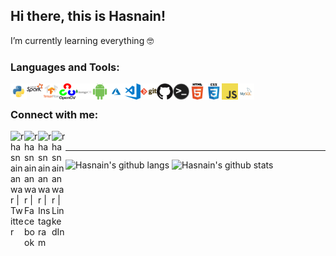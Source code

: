 ## Hi there, this is Hasnain!
I’m currently learning everything 🤓

### Languages and Tools:

<img align="left" alt="Python" title="Python" width="26px" src="https://raw.githubusercontent.com/github/explore/80688e429a7d4ef2fca1e82350fe8e3517d3494d/topics/python/python.png" />
<img align="left" alt="Spark" title="Spark" width="26px" src="https://raw.githubusercontent.com/awesome-spark/awesome-spark/master/spark-logo-trademark.svg" />
<img align="left" alt="Tensorflow" title="Tensorflow" width="26px" src="https://raw.githubusercontent.com/github/explore/80688e429a7d4ef2fca1e82350fe8e3517d3494d/topics/tensorflow/tensorflow.png" />
<img align="left" alt="OpenCV" title="OpenCV" width="26px" src="https://raw.githubusercontent.com/github/explore/80688e429a7d4ef2fca1e82350fe8e3517d3494d/topics/opencv/opencv.png" />
<img align="left" alt="MongoDB" title="MongoDB" width="26px" src="https://raw.githubusercontent.com/github/explore/80688e429a7d4ef2fca1e82350fe8e3517d3494d/topics/mongodb/mongodb.png" />
<img align="left" alt="Android" title="Android" width="26px" src="https://raw.githubusercontent.com/github/explore/80688e429a7d4ef2fca1e82350fe8e3517d3494d/topics/android/android.png" />
<img align="left" alt="Azure" title="Azure" width="26px" src="https://raw.githubusercontent.com/github/explore/80688e429a7d4ef2fca1e82350fe8e3517d3494d/topics/azure/azure.png" />
<img align="left" alt="Visual Studio Code" title="Visual Studio Code" width="26px" src="https://raw.githubusercontent.com/github/explore/80688e429a7d4ef2fca1e82350fe8e3517d3494d/topics/visual-studio-code/visual-studio-code.png" />
<img align="left" alt="Git" title="Git" width="26px" src="https://raw.githubusercontent.com/github/explore/80688e429a7d4ef2fca1e82350fe8e3517d3494d/topics/git/git.png" />
<img align="left" alt="GitHub" title="GitHub" width="26px" src="https://raw.githubusercontent.com/github/explore/78df643247d429f6cc873026c0622819ad797942/topics/github/github.png" />
<img align="left" alt="Terminal" title="Terminal" width="26px" src="https://raw.githubusercontent.com/github/explore/80688e429a7d4ef2fca1e82350fe8e3517d3494d/topics/terminal/terminal.png" />
<img align="left" alt="HTML5" title="HTML5" width="26px" src="https://raw.githubusercontent.com/github/explore/80688e429a7d4ef2fca1e82350fe8e3517d3494d/topics/html/html.png" />
<img align="left" alt="CSS3" title="CSS3" width="26px" src="https://raw.githubusercontent.com/github/explore/80688e429a7d4ef2fca1e82350fe8e3517d3494d/topics/css/css.png" />
<img align="left" alt="JavaScript" title="JavaScript" width="26px" src="https://raw.githubusercontent.com/github/explore/80688e429a7d4ef2fca1e82350fe8e3517d3494d/topics/javascript/javascript.png" />
<img align="left" alt="MySQL" title="MySQL" width="26px" src="https://raw.githubusercontent.com/github/explore/80688e429a7d4ef2fca1e82350fe8e3517d3494d/topics/mysql/mysql.png" />

<br />

### Connect with me:

[<img align="left" alt="rhasnainanwar | Twitter" width="22px" src="https://cdn.jsdelivr.net/npm/simple-icons@v3/icons/twitter.svg" />][twitter]
[<img align="left" alt="rhasnainanwar | Facebook" width="22px" src="https://cdn.jsdelivr.net/npm/simple-icons@v3/icons/facebook.svg" />][facebook]
[<img align="left" alt="rhasnainanwar | Instagram" width="22px" src="https://cdn.jsdelivr.net/npm/simple-icons@v3/icons/instagram.svg" />][instagram]
[<img align="left" alt="rhasnainanwar | LinkedIn" width="22px" src="https://cdn.jsdelivr.net/npm/simple-icons@v3/icons/linkedin.svg" />][linkedin]

<br />

---

![Hasnain's github langs](https://github-readme-stats.vercel.app/api/top-langs/?username=rhasnainanwar&count_private=true&hide=jupyternotebook&layout=compact)
![Hasnain's github stats](https://github-readme-stats.vercel.app/api?username=rhasnainanwar&count_private=true)


[twitter]: https://twitter.com/RHasnainAnwar
[instagram]: https://instagram.com/nainsshutter
[linkedin]: https://linkedin.com/in/rajahasnain570
[facebook]: https://www.facebook.com/raja.hasnain.570
